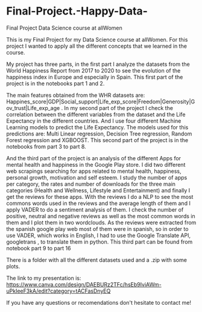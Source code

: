 # Final-Project.-Happy-Data-
Final Project Data Science course at allWomen 

This is my Final Project for my Data Science course at allWomen.
For this project I wanted to apply all the different concepts that we learned in the course. 

My project has three parts, in the first part I analyze the datasets from the World Happiness Report from 2017 to 2020 to see the evolution of the happiness index in Europe and especially in Spain. This first part of the project is in the notebooks part 1 and 2. 

The main features obtained from the WHR datasets are: Happines_score|GDP|Social_support|Life_exp_score|Freedom|Generosity|Gov_trust|Life_exp_age . In my second part of the project I check the correlation between the different variables from the dataset and the Life Expectancy in the different countries. And I use four different Machine Learning models to predict the Life Expectancy. The models used for this predictions are: Multi Linear regression, Decision Tree regression, Random Forest regression and XGBOOST. This second part of the project is in the notebooks from part 3 to part 8. 

And the third part of the project is an analysis of the different Apps for mental health and happiness in the Google Play store. I did two different web scrapings searching for apps related to mental health, happiness, personal growth, motivation and self esteem. I study the number of apps per category, the rates and number of downloads for the three main categories (Health and Wellness, Lifestyle and Entertainment) and finally I get the reviews for these apps. With the reviews I do a NLP to see the most commons words used in the reviews and the average length of them and I apply VADER to do a sentiment analysis of them. I check the number of positive, neutral and negative reviews as well as the most common words in them and I plot them in two wordclouds. As the reviews were extracted from the spanish google play web most of them were in spanish, so in order to use VADER, which works in English, I had to use the Google Translate API, googletrans , to translate them in python. 
This third part can be found from notebook part 9 to part 16

There is a folder with all the different datasets used and a .zip with some plots. 

The link to my presentation is: https://www.canva.com/design/DAEBURz2TFc/hsEb9IviAWm-uPkIeeF3kA/edit?category=tACFasDnyEQ

If you have any questions or recomendations don't hesitate to contact me! 

